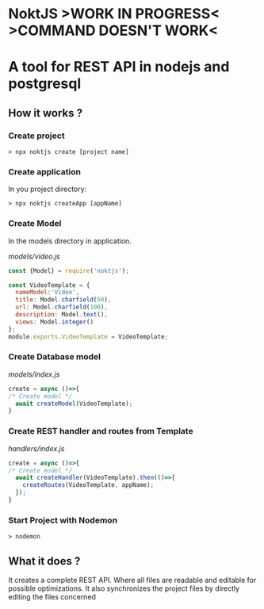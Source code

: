 # NoktJS >WORK IN PROGRESS< >COMMAND DOESN'T WORK<
A tool for REST API in nodejs and postgresql
==============================================

## How it works ?
### Create project
```shell
> npx noktjs create [project name]
```
### Create application
In you project directory:
```shell
> npx noktjs createApp [appName]
```

### Create Model

In the models directory in application.

*models/video.js*
```javascript
const {Model} = require('noktjs');

const VideoTemplate = {
  nameModel:'Video',
  title: Model.charfield(50),
  url: Model.charfield(100),
  description: Model.text(),
  views: Model.integer()
};
module.exports.VideoTemplate = VideoTemplate;
```

### Create Database model

*models/index.js*
```javascript
create = async ()=>{
/* Create model */
  await createModel(VideoTemplate);
}
```

### Create REST handler and routes from Template

*handlers/index.js*
```javascript
create = async ()=>{
/* Create model */
  await createHandler(VideoTemplate).then(()=>{
    createRoutes(VideoTemplate, appName);
  });
}
```
### Start Project with Nodemon

```shell
> nodemon
```

## What it does ?

It creates a complete REST API. Where all files are readable and editable for possible optimizations.
It also synchronizes the project files by directly editing the files concerned

